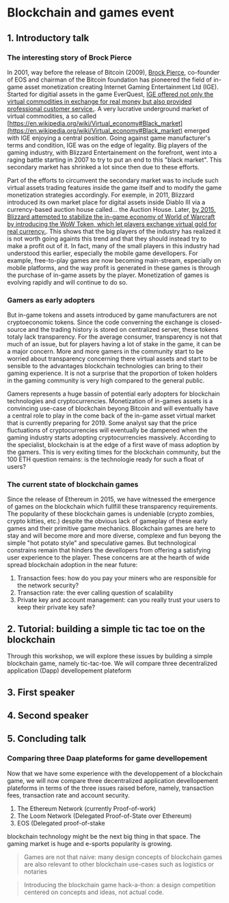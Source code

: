 # Blockchain and games event 

## 1. Introductory talk

### The interesting story of Brock Pierce

In 2001, way before the release of Bitcoin (2009), [Brock Pierce](https://en.wikipedia.org/wiki/Brock_Pierce), co-founder of EOS and chairman of the Bitcoin foundation has pioneered the field of in-game asset monetization creating Internet Gaming Entertainment Ltd (IGE). Started for digitial assets in the game EverQuest, [IGE offered not only the virtual commodities in exchange for real money but also provided professional customer service.](https://en.wikipedia.org/wiki/Virtual_economy#Black_market). A very lucrative underground market of virtual commodities, a so called [https://en.wikipedia.org/wiki/Virtual_economy#Black_market](https://en.wikipedia.org/wiki/Virtual_economy#Black_market) emerged with IGE enjoying a central position. Going against game manufacturer's terms and condition, IGE was on the edge of legality. Big players of the gaming industry, with Blizzard Entertainement on the forefront, went into a raging battle starting in 2007 to try to put an end to this "black market". This secondary market has shrinked a lot since then due to these efforts.

Part of the efforts to circumvent the secondary market was to include such virtual assets trading features inside the game itself and to modify the game monetization strategies accordingly. For exemple, in 2011, Blizzard introduced its own market place for digital assets inside Diablo III via a currency-based auction house called... the Auction House. Later, [by 2015, Blizzard attempted to stabilize the in-game economy of World of Warcraft by introducing the WoW Token, which let players exchange virtual gold for real currency.](https://cryptobriefing.com/video-games-mining-cryptocurrency/). This shows that the big players of the industry has realized it is not worth going againts this trend and that they should instead try to make a profit out of it. In fact, many of the small players in this industry had understood this earlier, especially the mobile game devellopers. For example, free-to-play games are now becoming main-stream, especially on mobile platforms, and the way profit is generated in these games is through the purchase of in-game assets by the player. Monetization of games is evolving rapidly and will continue to do so. 

### Gamers as early adopters
But in-game tokens and assets introduced by game manufacturers are not cryptoeconomic tokens. Since the code converning the exchange is closed-source and the trading history is stored on centralized server, these tokens totaly lack transparency. For the average consumer, transparency is not that much of an issue, but for players having a lot of stake in the game, it can be a major concern. More and more gamers in the community start to be worried about transparency concerning there virtual assets and start to be sensible to the advantages blockchain technologies can bring to their gaming experience. It is not a surprise that the proportion of token holders in the gaming community is very high compared to the general public. 

Gamers represents a huge bassin of potential early adopters for blockchain technologies and cryptocurrencies. Monetization of in-games assets is a convincing use-case of blockchain beyong Bitcoin and will eventually have a central role to play in the come back of the in-game asset virtual market that is currently preparing for 2019. Some analyst say that the price fluctuations of cryptocurrencies will eventually be dampened when the gaming industry starts adopting cryptocurrencies massively. According to the specialist, blockchain is at the edge of a first wave of mass adoption by the gamers. This is very exiting times for the blockchain community, but the 100 ETH question remains: is the technologie ready for such a float of users? 

### The current state of blockchain games
Since the release of Ethereum in 2015, we have witnessed the emergence of games on the blockchain which fullfill these transparency requirements. The popularity of these blockchain games is undeniable (crypto zombies, crypto kitties, etc.) despite the obvious lack of gameplay of these early games and their primitive game mechanics. Blockchain games are here to stay and will become more and more diverse, complexe and fun beyong the simple "hot potato style" and speculative games. But technological constrains remain that hinders the devellopers from offering a satisfying user experience to the player. These concerns are at the hearth of wide spread blockchain adoption in the near future:

1. Transaction fees: how do you pay your miners who are responsible for the network security?
2. Transaction rate: the ever calling question of scalability
3. Private key and account management: can you really trust your users to keep their private key safe?

## 2. Tutorial: building a simple tic tac toe on the blockchain

Through this workshop, we will explore these issues by building a simple blockchain game, namely tic-tac-toe. We will compare three decentralized application (Dapp) devellopement plateform 

## 3. First speaker

## 4. Second speaker

## 5. Concluding talk

### Comparing three Daap plateforms for game devellopement

Now that we have some experience with the developpement of a blockchain game, we will now compare three decentralized application devellopement plateforms in terms of the three issues raised before, namely, transaction fees, transaction rate and account security.

1. The Ethereum Network (currently Proof-of-work)
2. The Loom Network (Delegated Proof-of-State over Ethereum)
3. EOS (Delegated proof-of-stake


blockchain technology might be the next big thing in that space. The gaming market is huge and e-sports popularity is growing.  

> Games are not that naive: many design concepts of blockchain games are also relevant to other blockchain use-cases such as logistics or notaries

> Introducing the blockchain game hack-a-thon: a design competition centered on concepts and ideas, not actual code. 

